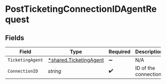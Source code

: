 # PostTicketingConnectionIDAgentRequest


## Fields

| Field                                                           | Type                                                            | Required                                                        | Description                                                     |
| --------------------------------------------------------------- | --------------------------------------------------------------- | --------------------------------------------------------------- | --------------------------------------------------------------- |
| `TicketingAgent`                                                | [*shared.TicketingAgent](../../models/shared/ticketingagent.md) | :heavy_minus_sign:                                              | N/A                                                             |
| `ConnectionID`                                                  | *string*                                                        | :heavy_check_mark:                                              | ID of the connection                                            |